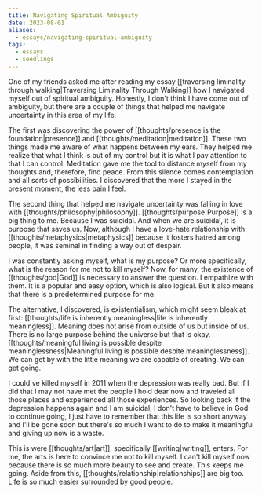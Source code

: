 ```yaml
---
title: Navigating Spiritual Ambiguity
date: 2023-08-01
aliases:
  - essays/navigating-spiritual-ambiguity
tags:
  - essays
  - seedlings
---
```

One of my friends asked me after reading my essay [[traversing liminality through walking|Traversing Liminality Through Walking]] how I navigated myself out of spiritual ambiguity. Honestly, I don't think I have come out of ambiguity, but there are a couple of things that helped me navigate uncertainty in this area of my life.

The first was discovering the power of [[thoughts/presence is the foundation|presence]] and [[thoughts/meditation|meditation]]. These two things made me aware of what happens between my ears. They helped me realize that what I think is out of my control but it is what I pay attention to that I can control. Meditation gave me the tool to distance myself from my thoughts and, therefore, find peace. From this silence comes contemplation and all sorts of possibilities. I discovered that the more I stayed in the present moment, the less pain I feel.

The second thing that helped me navigate uncertainty was falling in love with [[thoughts/philosophy|philosophy]]. [[thoughts/purpose|Purpose]] is a big thing to me. Because I was suicidal. And when we are suicidal, it is purpose that saves us. Now, although I have a love-hate relationship with [[thoughts/metaphysics|metaphysics]] because it fosters hatred among people, it was seminal in finding a way out of despair.

I was constantly asking myself, what is my purpose? Or more specifically, what is the reason for me not to kill myself? Now, for many, the existence of [[thoughts/god|God]] is necessary to answer the question. I empathize with them. It is a popular and easy option, which is also logical. But it also means that there is a predetermined purpose for me.

The alternative, I discovered, is existentialism, which might seem bleak at first: [[thoughts/life is inherently meaningless|life is inherently meaningless]]. Meaning does not arise from outside of us but inside of us. There is no large purpose behind the universe but that is okay. [[thoughts/meaningful living is possible despite meaninglessness|Meaningful living is possible despite meaninglessness]]. We can get by with the little meaning we are capable of creating. We can get going.

I could've killed myself in 2011 when the depression was really bad. But if I did that I may not have met the people I hold dear now and traveled all those places and experienced all those experiences. So looking back if the depression happens again and I am suicidal, I don't have to believe in God to continue going, I just have to remember that this life is so short anyway and I'll be gone soon but there's so much I want to do to make it meaningful and giving up now is a waste.

This is were [[thoughts/art|art]], specifically [[writing|writing]], enters. For me, the arts is here to convince me not to kill myself. I can't kill myself now because there is so much more beauty to see and create. This keeps me going. Aside from this, [[thoughts/relationship|relationships]] are big too. Life is so much easier surrounded by good people.
